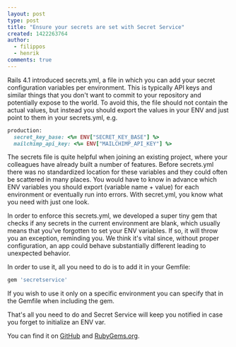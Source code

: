 ```yaml
---
layout: post
type: post
title: "Ensure your secrets are set with Secret Service"
created: 1422263764
author:
  - filippos
  - henrik
comments: true
---
```


Rails 4.1 introduced secrets.yml, a file in which you can add your secret configuration variables per environment. This is typically API keys and similar things that you don't want to commit to your repository and potentially expose to the world. To avoid this, the file should not contain the actual values, but instead you should export the values in your ENV and just point to them in your secrets.yml, e.g.

```ruby
production:
  secret_key_base: <%= ENV["SECRET_KEY_BASE"] %>
  mailchimp_api_key: <%= ENV["MAILCHIMP_API_KEY"] %>
```


The secrets file is quite helpful when joining an existing project, where your colleagues have already built a number of features. Before secrets.yml there was no standardized location for these variables and they could often be scattered in many places. You would have to know in advance which ENV variables you should export (variable name + value) for each environment or eventually run into errors. With secret.yml, you know what you need with just one look.

In order to enforce this secrets.yml, we developed a super tiny gem that checks if any secrets in the current environment are blank, which usually means that you've forgotten to set your ENV variables. If so, it will throw you an exception, reminding you. We think it's vital since, without proper configuration, an app could behave substantially different leading to unexpected behavior.

In order to use it, all you need to do is to add it in your Gemfile:

```ruby
gem 'secretservice'
```

If you wish to use it only on a specific environment you can specify that in the Gemfile when including the gem.

That's all you need to do and Secret Service will keep you notified in case you forget to initialize an ENV var.

You can find it on [GitHub](https://github.com/kollegorna/secretservice) and [RubyGems.org](https://rubygems.org/gems/secretservice).
